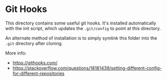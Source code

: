 # Git Hooks

This directory contains some useful git hooks. It's installed automatically with the init script, which updates the `.git/config` to point at this directory.

An alternate method of installation is to simply symlink this folder into the `.git` directory after cloning.

More info:

- https://githooks.com/
- https://stackoverflow.com/questions/18181439/setting-different-config-for-different-repositories
